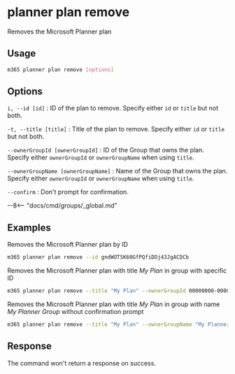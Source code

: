 # planner plan remove

Removes the Microsoft Planner plan

## Usage

```sh
m365 planner plan remove [options]
```

## Options

`i, --id [id]`
: ID of the plan to remove. Specify either `id` or `title` but not both.

`-t, --title [title]`
: Title of the plan to remove. Specify either `id` or `title` but not both.

`--ownerGroupId [ownerGroupId]`
: ID of the Group that owns the plan. Specify either `ownerGroupId` or `ownerGroupName` when using `title`.

`--ownerGroupName [ownerGroupName]`
: Name of the Group that owns the plan. Specify either `ownerGroupId` or `ownerGroupName` when using `title`.

`--confirm`
: Don't prompt for confirmation.

--8<-- "docs/cmd/groups/_global.md"

## Examples

Removes the Microsoft Planner plan by ID

```sh
m365 planner plan remove --id gndWOTSK60GfPQfiDDj43JgACDCb
```

Removes the Microsoft Planner plan with title _My Plan_ in group with specific ID

```sh
m365 planner plan remove --title "My Plan" --ownerGroupId 00000000-0000-0000-0000-000000000000
```

Removes the Microsoft Planner plan with title _My Plan_ in group with name _My Planner Group_ without confirmation prompt

```sh
m365 planner plan remove --title "My Plan" --ownerGroupName "My Planner Group" --confirm
```

## Response

The command won't return a response on success.

